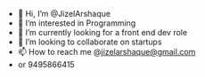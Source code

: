 - 👋 Hi, I’m @JizelArshaque
- 👀 I’m interested in Programming
- 🌱 I’m currently looking for a front end dev role
- 💞️ I’m looking to collaborate on startups
- 📫 How to reach me @jizelarshaque@gmail.com
- or 9495866415

<!---
JizelArshaque/JizelArshaque is a ✨ special ✨ repository because its `README.md` (this file) appears on your GitHub profile.
You can click the Preview link to take a look at your changes.
--->
